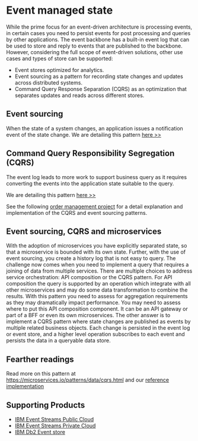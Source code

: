 # Event managed state

While the prime focus for an event-driven architecture is processing events, in certain cases you need to persist events for post processing and queries by other applications. The event backbone has a built-in event log that can be used to store and reply to events that are published to the backbone. However, considering the full scope of event-driven solutions, other use cases and types of store can be supported:

* Event stores optimized for analytics.
* Event sourcing as a pattern for recording state changes and updates across distributed systems.
* Command Query Response Separation (CQRS) as an optimization that separates updates and reads across different stores.


## Event sourcing

When the state of a system changes, an application issues a notification event of the state change. We are detailing this pattern [here >>](../evt-microservices/ED-patterns.md) 

## Command Query Responsibility Segregation (CQRS)

The event log leads to more work to support business query as it requires converting the events into the application state suitable to the query.

We are detailing this pattern [here >>](../evt-microservices/ED-patterns.md) 

See the following [order management project](https://github.com/ibm-cloud-architecture/refarch-kc-order-ms) for a detail explanation and implementation of the CQRS and event sourcing patterns.

## Event sourcing, CQRS and microservices

With the adoption of microservices you have explicitly separated state, so that a microservice is bounded with its own state. Further, with the use of event sourcing, you create a history log that is not easy to query. The challenge now comes when you need to implement a query that requires a joining of data from multiple services.
There are multiple choices to address service orchestration: API composition or the CQRS pattern. For API composition the query is supported by an operation which integrate with all other microservices and may do some data transformation to combine the results. With this pattern you need to assess for aggregation requirements as they may dramatically impact performance. You may need to assess where to put this API composition component. It can be an API gateway or part of a BFF or even its own microservices.
The other answer is to implement a CQRS pattern where state changes are published as events by multiple related business objects. Each change is persisted in the event log or event store, and a higher level operation subscribes to each event and persists the data in a queryable data store.

## Fearther readings

Read more on this pattern at https://microservices.io/patterns/data/cqrs.html and our [reference implementation](https://github.com/ibm-cloud-architecture/refarch-kc-order-ms)

## Supporting Products

* [IBM Event Streams Public Cloud](https://console.bluemix.net/catalog/services/event-streams)
* [IBM Event Streams Private Cloud](https://www.ibm.com/cloud/event-streams)
* [IBM Db2 Event store](https://www.ibm.com/products/db2-event-store)
